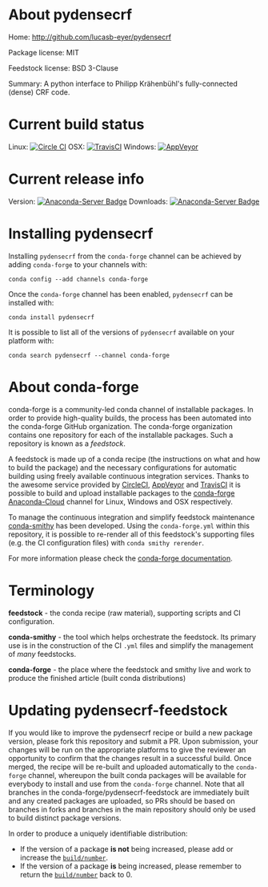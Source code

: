 About pydensecrf
================

Home: http://github.com/lucasb-eyer/pydensecrf

Package license: MIT

Feedstock license: BSD 3-Clause

Summary: A python interface to Philipp Krähenbühl's fully-connected (dense) CRF code.



Current build status
====================

Linux: [![Circle CI](https://circleci.com/gh/conda-forge/pydensecrf-feedstock.svg?style=shield)](https://circleci.com/gh/conda-forge/pydensecrf-feedstock)
OSX: [![TravisCI](https://travis-ci.org/conda-forge/pydensecrf-feedstock.svg?branch=master)](https://travis-ci.org/conda-forge/pydensecrf-feedstock)
Windows: [![AppVeyor](https://ci.appveyor.com/api/projects/status/github/conda-forge/pydensecrf-feedstock?svg=True)](https://ci.appveyor.com/project/conda-forge/pydensecrf-feedstock/branch/master)

Current release info
====================
Version: [![Anaconda-Server Badge](https://anaconda.org/conda-forge/pydensecrf/badges/version.svg)](https://anaconda.org/conda-forge/pydensecrf)
Downloads: [![Anaconda-Server Badge](https://anaconda.org/conda-forge/pydensecrf/badges/downloads.svg)](https://anaconda.org/conda-forge/pydensecrf)

Installing pydensecrf
=====================

Installing `pydensecrf` from the `conda-forge` channel can be achieved by adding `conda-forge` to your channels with:

```
conda config --add channels conda-forge
```

Once the `conda-forge` channel has been enabled, `pydensecrf` can be installed with:

```
conda install pydensecrf
```

It is possible to list all of the versions of `pydensecrf` available on your platform with:

```
conda search pydensecrf --channel conda-forge
```


About conda-forge
=================

conda-forge is a community-led conda channel of installable packages.
In order to provide high-quality builds, the process has been automated into the
conda-forge GitHub organization. The conda-forge organization contains one repository
for each of the installable packages. Such a repository is known as a *feedstock*.

A feedstock is made up of a conda recipe (the instructions on what and how to build
the package) and the necessary configurations for automatic building using freely
available continuous integration services. Thanks to the awesome service provided by
[CircleCI](https://circleci.com/), [AppVeyor](http://www.appveyor.com/)
and [TravisCI](https://travis-ci.org/) it is possible to build and upload installable
packages to the [conda-forge](https://anaconda.org/conda-forge)
[Anaconda-Cloud](http://docs.anaconda.org/) channel for Linux, Windows and OSX respectively.

To manage the continuous integration and simplify feedstock maintenance
[conda-smithy](http://github.com/conda-forge/conda-smithy) has been developed.
Using the ``conda-forge.yml`` within this repository, it is possible to re-render all of
this feedstock's supporting files (e.g. the CI configuration files) with ``conda smithy rerender``.

For more information please check the [conda-forge documentation](https://conda-forge.org/docs/).

Terminology
===========

**feedstock** - the conda recipe (raw material), supporting scripts and CI configuration.

**conda-smithy** - the tool which helps orchestrate the feedstock.
                   Its primary use is in the construction of the CI ``.yml`` files
                   and simplify the management of *many* feedstocks.

**conda-forge** - the place where the feedstock and smithy live and work to
                  produce the finished article (built conda distributions)


Updating pydensecrf-feedstock
=============================

If you would like to improve the pydensecrf recipe or build a new
package version, please fork this repository and submit a PR. Upon submission,
your changes will be run on the appropriate platforms to give the reviewer an
opportunity to confirm that the changes result in a successful build. Once
merged, the recipe will be re-built and uploaded automatically to the
`conda-forge` channel, whereupon the built conda packages will be available for
everybody to install and use from the `conda-forge` channel.
Note that all branches in the conda-forge/pydensecrf-feedstock are
immediately built and any created packages are uploaded, so PRs should be based
on branches in forks and branches in the main repository should only be used to
build distinct package versions.

In order to produce a uniquely identifiable distribution:
 * If the version of a package **is not** being increased, please add or increase
   the [``build/number``](http://conda.pydata.org/docs/building/meta-yaml.html#build-number-and-string).
 * If the version of a package **is** being increased, please remember to return
   the [``build/number``](http://conda.pydata.org/docs/building/meta-yaml.html#build-number-and-string)
   back to 0.